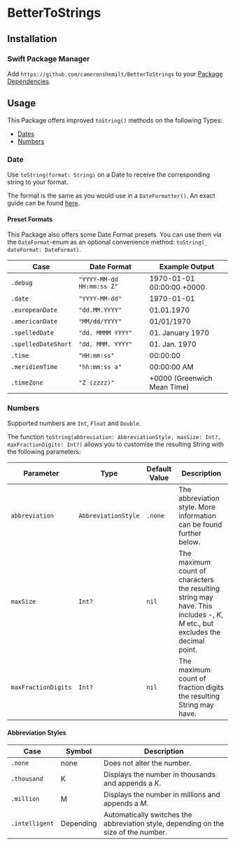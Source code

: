 # BetterToStrings

## Installation
### Swift Package Manager
Add `https://github.com/cameronshemilt/BetterToStrings` to your [Package Dependencies](https://developer.apple.com/documentation/xcode/adding_package_dependencies_to_your_app).

## Usage

This Package offers improved `toString()` methods on the following Types:

- [Dates](#date)
- [Numbers](#numbers)

### Date

Use `toString(format: String)` on a Date to receive  the corresponding string to your format.

The format is the same as you would use in a `DateFormatter()`. An exact guide can be found [here](https://www.datetimeformatter.com/how-to-format-date-time-in-swift#patterns).


#### Preset Formats
This Package also offers some Date Format presets. You can use them via the `DateFormat`-enum as an optional convenience method: `toString(_ dateFormat: DateFormat)`.

| **Case**            | **Date Format**           | **Example Output**          |
| ------------------- | ------------------------- | --------------------------- |
| `.debug`            | `"YYYY-MM-dd HH:mm:ss Z"` | 1970-01-01 00:00:00 +0000   |
| `.date`             | `"YYYY-MM-dd"`            | 1970-01-01                  |
| `.europeanDate`     | `"dd.MM.YYYY"`            | 01.01.1970                  |
| `.americanDate`     | `"MM/dd/YYYY"`            | 01/01/1970                  |
| `.spelledDate`      | `"dd. MMMM YYYY"`         | 01. January 1970            |
| `.spelledDateShort` | `"dd. MMM. YYYY"`         | 01. Jan. 1970               |
| `.time`             | `"HH:mm:ss"`              | 00:00:00                    |
| `.meridiemTime`     | `"hh:mm:ss a"`            | 00:00:00 AM                 |
| `.timeZone`         | `"Z (zzzz)"`              | +0000 (Greenwich Mean Time) |


### Numbers

Supported numbers are `Int`, `Float` and `Double`.

The function `toString(abbreviation: AbbreviationStyle, maxSize: Int?, maxFractionDigits: Int?)` allows you to customise the resulting String with the following parameters:

| **Parameter**       | **Type**            | **Default Value** | **Description**                                              |
| ------------------- | ------------------- | ----------------- | ------------------------------------------------------------ |
| `abbreviation`      | `AbbreviationStyle` | `.none`           | The abbreviation style. More information can be found further below. |
| `maxSize`           | `Int?`              | `nil`             | The maximum count of characters the resulting string may have. This includes *-*, *K*, *M* etc., but excludes the decimal point. |
| `maxFractionDigits` | `Int?`              | `nil`             | The maximum count of fraction digits the resulting String may have. |

#### Abbreviation Styles

| **Case**       | **Symbol** | **Description**                                              |
| -------------- | ---------- | ------------------------------------------------------------ |
| `.none`        | none       | Does not alter the number.                                   |
| `.thousand`    | K          | Displays the number in thousands and appends a *K*.          |
| `.million`     | M          | Displays the number in millions and appends a *M*.           |
| `.intelligent` | Depending  | Automatically switches the abbreviation style, depending on the size of the number. |

